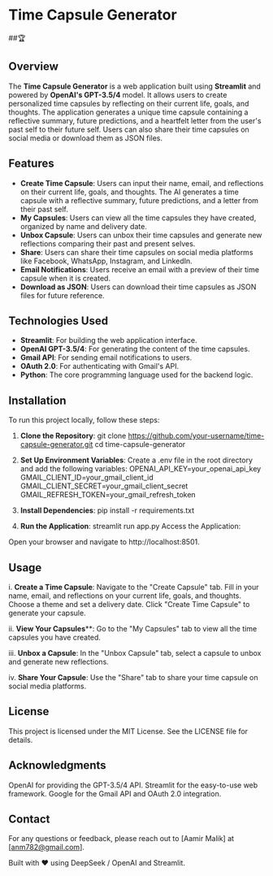# Time Capsule Generator
##🏆

## Overview

The **Time Capsule Generator** is a web application built using **Streamlit** and powered by **OpenAI's GPT-3.5/4** model. It allows users to create personalized time capsules by reflecting on their current life, goals, and thoughts. The application generates a unique time capsule containing a reflective summary, future predictions, and a heartfelt letter from the user's past self to their future self. Users can also share their time capsules on social media or download them as JSON files.

## Features

- **Create Time Capsule**: Users can input their name, email, and reflections on their current life, goals, and thoughts. The AI generates a time capsule with a reflective summary, future predictions, and a letter from their past self.
- **My Capsules**: Users can view all the time capsules they have created, organized by name and delivery date.
- **Unbox Capsule**: Users can unbox their time capsules and generate new reflections comparing their past and present selves.
- **Share**: Users can share their time capsules on social media platforms like Facebook, WhatsApp, Instagram, and LinkedIn.
- **Email Notifications**: Users receive an email with a preview of their time capsule when it is created.
- **Download as JSON**: Users can download their time capsules as JSON files for future reference.

## Technologies Used

- **Streamlit**: For building the web application interface.
- **OpenAI GPT-3.5/4**: For generating the content of the time capsules.
- **Gmail API**: For sending email notifications to users.
- **OAuth 2.0**: For authenticating with Gmail's API.
- **Python**: The core programming language used for the backend logic.

## Installation

To run this project locally, follow these steps:

1. **Clone the Repository**:
   git clone https://github.com/your-username/time-capsule-generator.git
   cd time-capsule-generator
   
2. **Set Up Environment Variables**:
Create a .env file in the root directory and add the following variables:
OPENAI_API_KEY=your_openai_api_key
GMAIL_CLIENT_ID=your_gmail_client_id
GMAIL_CLIENT_SECRET=your_gmail_client_secret
GMAIL_REFRESH_TOKEN=your_gmail_refresh_token

3. **Install Dependencies**:
pip install -r requirements.txt

4. **Run the Application**:
streamlit run app.py
Access the Application:

Open your browser and navigate to http://localhost:8501.

## Usage
i. **Create a Time Capsule**:
  Navigate to the "Create Capsule" tab.
  Fill in your name, email, and reflections on your current life, goals, and thoughts.
  Choose a theme and set a delivery date.
  Click "Create Time Capsule" to generate your capsule.

ii. **View Your Capsules****:
Go to the "My Capsules" tab to view all the time capsules you have created.

iii. **Unbox a Capsule**:
In the "Unbox Capsule" tab, select a capsule to unbox and generate new reflections.

iv. **Share Your Capsule**:
Use the "Share" tab to share your time capsule on social media platforms.

## License
This project is licensed under the MIT License. See the LICENSE file for details.

## Acknowledgments
OpenAI for providing the GPT-3.5/4 API.
Streamlit for the easy-to-use web framework.
Google for the Gmail API and OAuth 2.0 integration.


## Contact
For any questions or feedback, please reach out to [Aamir Malik] at [anm782@gmail.com].

Built with ❤️ using DeepSeek / OpenAI and Streamlit.
